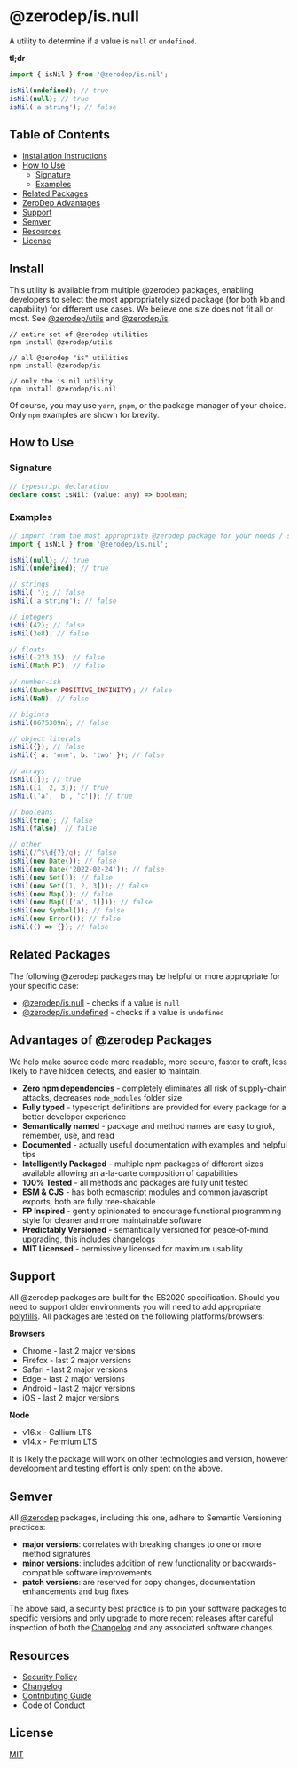 # @zerodep/is.null

A utility to determine if a value is `null` or `undefined`.

**tl;dr**

```typescript
import { isNil } from '@zerodep/is.nil';

isNil(undefined); // true
isNil(null); // true
isNil('a string'); // false
```

## Table of Contents

- [Installation Instructions](#install)
- [How to Use](#how-to-use)
  - [Signature](#signature)
  - [Examples](#examples)
- [Related Packages](#related-packages)
- [ZeroDep Advantages](#advantages-of-zerodep-packages)
- [Support](#support)
- [Semver](#semver)
- [Resources](#resources)
- [License](#license)

## Install

This utility is available from multiple @zerodep packages, enabling developers to select the most appropriately sized package (for both kb and capability) for different use cases. We believe one size does not fit all or most. See [@zerodep/utils](https://www.npmjs.com/package/@zerodep/utils) and [@zerodep/is](https://www.npmjs.com/package/@zerodep/is).

```
// entire set of @zerodep utilities
npm install @zerodep/utils

// all @zerodep "is" utilities
npm install @zerodep/is

// only the is.nil utility
npm install @zerodep/is.nil
```

Of course, you may use `yarn`, `pnpm`, or the package manager of your choice. Only `npm` examples are shown for brevity.

## How to Use

### Signature

```typescript
// typescript declaration
declare const isNil: (value: any) => boolean;
```

### Examples

```typescript
// import from the most appropriate @zerodep package for your needs / specific use case (see the Install section above)
import { isNil } from '@zerodep/is.nil';

isNil(null); // true
isNil(undefined); // true

// strings
isNil(''); // false
isNil('a string'); // false

// integers
isNil(42); // false
isNil(3e8); // false

// floats
isNil(-273.15); // false
isNil(Math.PI); // false

// number-ish
isNil(Number.POSITIVE_INFINITY); // false
isNil(NaN); // false

// bigints
isNil(8675309n); // false

// object literals
isNil({}); // false
isNil({ a: 'one', b: 'two' }); // false

// arrays
isNil([]); // true
isNil([1, 2, 3]); // true
isNil(['a', 'b', 'c']); // true

// booleans
isNil(true); // false
isNil(false); // false

// other
isNil(/^$\d{7}/g); // false
isNil(new Date()); // false
isNil(new Date('2022-02-24')); // false
isNil(new Set()); // false
isNil(new Set([1, 2, 3])); // false
isNil(new Map()); // false
isNil(new Map([['a', 1]])); // false
isNil(new Symbol()); // false
isNil(new Error()); // false
isNil(() => {}); // false
```

## Related Packages

The following @zerodep packages may be helpful or more appropriate for your specific case:

- [@zerodep/is.null](https://www.npmjs.com/package/@zerodep/is.null) - checks if a value is `null`
- [@zerodep/is.undefined](https://www.npmjs.com/package/@zerodep/is.undefined) - checks if a value is `undefined`

## Advantages of @zerodep Packages

We help make source code more readable, more secure, faster to craft, less likely to have hidden defects, and easier to maintain.

- **Zero npm dependencies** - completely eliminates all risk of supply-chain attacks, decreases `node_modules` folder size
- **Fully typed** - typescript definitions are provided for every package for a better developer experience
- **Semantically named** - package and method names are easy to grok, remember, use, and read
- **Documented** - actually useful documentation with examples and helpful tips
- **Intelligently Packaged** - multiple npm packages of different sizes available allowing an a-la-carte composition of capabilities
- **100% Tested** - all methods and packages are fully unit tested
- **ESM & CJS** - has both ecmascript modules and common javascript exports, both are fully tree-shakable
- **FP Inspired** - gently opinionated to encourage functional programming style for cleaner and more maintainable software
- **Predictably Versioned** - semantically versioned for peace-of-mind upgrading, this includes changelogs
- **MIT Licensed** - permissively licensed for maximum usability

## Support

All @zerodep packages are built for the ES2020 specification. Should you need to support older environments you will need to add appropriate [polyfills](https://developer.mozilla.org/en-US/docs/Glossary/Polyfill). All packages are tested on the following platforms/browsers:

**Browsers**

- Chrome - last 2 major versions
- Firefox - last 2 major versions
- Safari - last 2 major versions
- Edge - last 2 major versions
- Android - last 2 major versions
- iOS - last 2 major versions

**Node**

- v16.x - Gallium LTS
- v14.x - Fermium LTS

It is likely the package will work on other technologies and version, however development and testing effort is only spent on the above.

## Semver

All [@zerodep](https://github.com/cdepage/zerodep) packages, including this one, adhere to Semantic Versioning practices:

- **major versions**: correlates with breaking changes to one or more method signatures
- **minor versions**: includes addition of new functionality or backwards-compatible software improvements
- **patch versions**: are reserved for copy changes, documentation enhancements and bug fixes

The above said, a security best practice is to pin your software packages to specific versions and only upgrade to more recent releases after careful inspection of both the [Changelog](https://github.com/cdepage/zerodep/blob/main/packages/is.nil/CHANGELOG.md) and any associated software changes.

## Resources

- [Security Policy](https://github.com/cdepage/zerodep/blob/main/SECURITY.md)
- [Changelog](https://github.com/cdepage/zerodep/blob/main/packages/is.nil/CHANGELOG.md)
- [Contributing Guide](https://github.com/cdepage/zerodep/blob/main/CONTRIBUTING.md)
- [Code of Conduct](https://github.com/cdepage/zerodep/blob/main/CODE_OF_CONDUCT.md)

## License

[MIT](https://github.com/cdepage/zerodep/blob/main/LICENSE)
